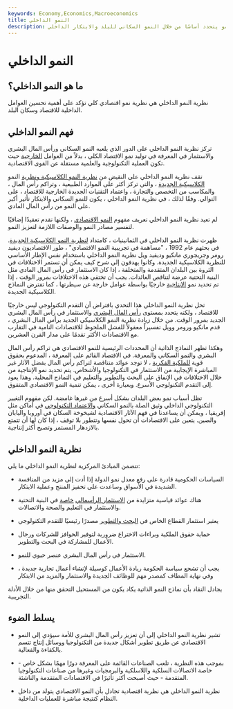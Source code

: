 ```yaml
---
keywords: Economy,Economics,Macroeconomics
title: النمو الداخلي
description: تقول نظرية النمو الداخلي أن النمو يتحدد أساسًا من خلال النمو السكاني للبلد والابتكار الداخلي.
---
```


# النمو الداخلي
## ما هو النمو الداخلي؟

نظرية النمو الداخلي هي نظرية نمو اقتصادي كلي تؤكد على أهمية تحسين العوامل الداخلية للاقتصاد وسكان البلد.

## فهم النمو الداخلي

تركز نظرية النمو الداخلي على الدور الذي يلعبه النمو السكاني ورأس المال البشري والاستثمار في المعرفة في توليد نمو الاقتصاد الكلي ، بدلاً من العوامل [الخارجية](/exogenous-growth) حيث تكون العملية التكنولوجية والعلمية مستقلة عن القوى الاقتصادية.

تقف نظرية النمو الداخلي على النقيض من [نظرية النمو الكلاسيكية ونظرية](/classical-growth-theory) النمو [الكلاسيكية الجديدة](/neoclassical-growth-theory) ، والتي تركز أكثر على الموارد الطبيعية ، وتراكم رأس المال ، والمكاسب من التخصص والتجارة ، واعتماد التقنيات الجديدة الخارجية للاقتصاد ، على التوالي. وفقًا لذلك ، في نظرية النمو الداخلي ، يكون للنمو السكاني والابتكار تأثير أكبر على النمو من رأس المال المادي.

لم تعيد نظرية النمو الداخلي تعريف مفهوم [النمو الاقتصادي](/economicgrowth) ، ولكنها تقدم تعقيدًا إضافيًا لتفسير مصادر النمو والوصفات اللازمة لتعزيز النمو.

ظهرت نظرية النمو الداخلي في الثمانينيات ، كامتداد [لنظرية النمو الكلاسيكية الجديدة](/neoclassical-growth-theory). في بحثهم عام 1992 ، "مساهمة في تجريبية النمو الاقتصادي" ، طور الاقتصاديون ديفيد رومر وجريجوري مانكيو وديفيد ويل نظرية النمو الداخلي باستخدام نفس الإطار الأساسي للنظرية الكلاسيكية الجديدة. وكانوا يهدفون إلى شرح كيف يمكن أن تستمر الاختلافات في الثروة بين البلدان المتقدمة والمتخلفة ، إذا كان الاستثمار في رأس المال المادي مثل البنية التحتية عرضة لتناقص العائدات. يجب أن تختفي هذه الاختلافات بمرور الوقت ، إذا تم تحديد نمو [الإنتاجية](/productivity) خارجيًا بواسطة عوامل خارجة عن سيطرتها ، كما تفترض النماذج الكلاسيكية الجديدة.

تحل نظرية النمو الداخلي هذا التحدي بافتراض أن التقدم التكنولوجي ليس خارجيًا للاقتصاد ، ولكنه يتحدد بمستوى [رأس المال البشري](/humancapital) والاستثمار في رأس المال البشري الجديد بمرور الوقت. من خلال زيادة نظرية النمو الكلاسيكي الجديد برأس المال البشري ، قدم مانكيو ورومر وويل تفسيراً معقولاً للفشل الملحوظ للاقتصادات النامية في التقارب مع الاقتصادات الأكثر تقدمًا على مدار القرن العشرين.

وهكذا تظهر النماذج الذاتية أن المحددات الرئيسية للنمو الاقتصادي هي تراكم رأس المال البشري والنمو السكاني والمعرفة. في الاقتصاد القائم على المعرفة ، المدعوم بحقوق قوية [للملكية الفكرية](/intellectualproperty) ، لا توجد عوائد متناقصة لتراكم رأس المال بفضل الآثار غير المباشرة الإيجابية من الاستثمار في التكنولوجيا والأشخاص. يتم تحديد نمو الإنتاجية من خلال الاختلافات في الإنفاق على البحث والتطوير والتعليم في النماذج المحلية. وهذا يعود إلى التقدم التكنولوجي الأسرع. وبعبارة أخرى ، يمكن تنمية النمو الاقتصادي المتفوق.

تظل أسباب نمو بعض البلدان بشكل أسرع من غيرها غامضة. لكن مفهوم التغيير التكنولوجي الداخلي وثيق الصلة بالنمو السكاني [والاعتماد التكنولوجي](/rate-of-adoption) في أماكن مثل إفريقيا ، ويمكن أن يساعدنا في فهم الآثار الاقتصادية لشيخوخة السكان في أوروبا واليابان والصين. يتعين على الاقتصادات أن تحول نفسها وتتطور بلا توقف ، إذا كان لها أن تتمتع بالازدهار المستمر وتصبح أكثر إنتاجية.

## نظرية النمو الداخلي

تتضمن المبادئ المركزية لنظرية النمو الداخلي ما يلي:

- السياسات الحكومية قادرة على رفع معدل نمو الدولة إذا أدت إلى مزيد من المنافسة الشديدة في الأسواق وساعدت على تحفيز المنتج وعملية الابتكار.

- هناك عوائد قياسية متزايدة من [الاستثمار الرأسمالي](/capital-investment) [خاصة](/capital-investment) في البنية التحتية والاستثمار في التعليم والصحة والاتصالات.

- يعتبر استثمار القطاع الخاص في [البحث والتطوير](/randd) مصدرًا رئيسيًا للتقدم التكنولوجي

- حماية حقوق الملكية وبراءات الاختراع ضرورية لتوفير الحوافز للشركات ورجال الأعمال للمشاركة في البحث والتطوير.

- الاستثمار في رأس المال البشري عنصر حيوي للنمو.

- يجب أن تشجع سياسة الحكومة ريادة الأعمال كوسيلة لإنشاء أعمال تجارية جديدة ، وفي نهاية المطاف كمصدر مهم للوظائف الجديدة والاستثمار والمزيد من الابتكار

يجادل النقاد بأن نماذج النمو الذاتية يكاد يكون من المستحيل التحقق منها من خلال الأدلة التجريبية.

## يسلط الضوء

- تشير نظرية النمو الداخلي إلى أن تعزيز رأس المال البشري للأمة سيؤدي إلى النمو الاقتصادي عن طريق تطوير أشكال جديدة من التكنولوجيا ووسائل إنتاج تتسم بالكفاءة والفعالية.

- بموجب هذه النظرية ، تلعب الصناعات القائمة على المعرفة دورًا مهمًا بشكل خاص - خاصة الاتصالات السلكية واللاسلكية والبرمجيات وغيرها من صناعات التكنولوجيا المتقدمة - حيث أصبحت أكثر تأثيرًا في الاقتصادات المتقدمة والناشئة.

- نظرية النمو الداخلي هي نظرية اقتصادية تجادل بأن النمو الاقتصادي يتولد من داخل النظام كنتيجة مباشرة للعمليات الداخلية.

